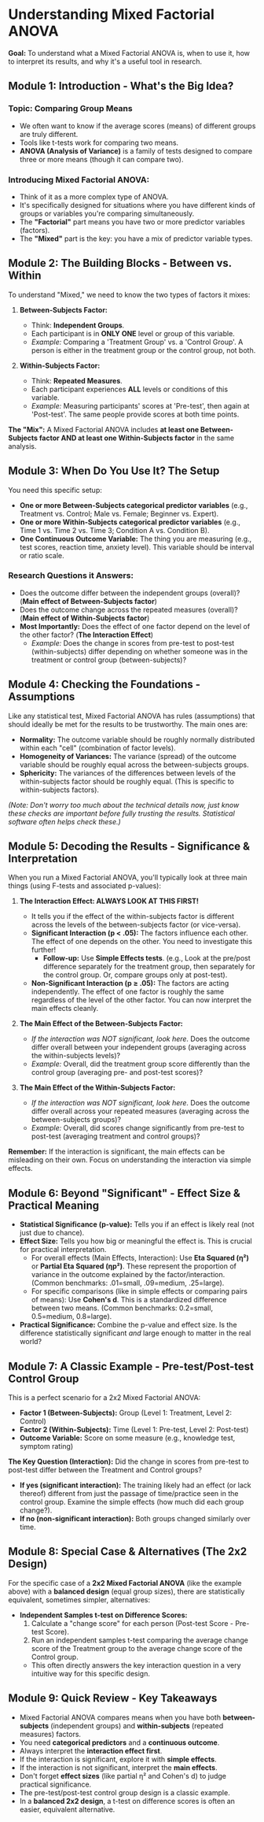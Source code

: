 # Understanding Mixed Factorial ANOVA

**Goal:** To understand what a Mixed Factorial ANOVA is, when to use it, how to interpret its results, and why it's a useful tool in research.

## Module 1: Introduction - What's the Big Idea?

### Topic: Comparing Group Means

- We often want to know if the average scores (means) of different groups are truly different.
- Tools like t-tests work for comparing two means.
- **ANOVA (Analysis of Variance)** is a family of tests designed to compare three or more means (though it can compare two).

### Introducing Mixed Factorial ANOVA:

- Think of it as a more complex type of ANOVA.
- It's specifically designed for situations where you have different kinds of groups or variables you're comparing simultaneously.
- The **"Factorial"** part means you have two or more predictor variables (factors).
- The **"Mixed"** part is the key: you have a mix of predictor variable types.

## Module 2: The Building Blocks - Between vs. Within

To understand "Mixed," we need to know the two types of factors it mixes:

1.  **Between-Subjects Factor:**

    - Think: **Independent Groups**.
    - Each participant is in **ONLY ONE** level or group of this variable.
    - _Example:_ Comparing a 'Treatment Group' vs. a 'Control Group'. A person is either in the treatment group or the control group, not both.

2.  **Within-Subjects Factor:**
    - Think: **Repeated Measures**.
    - Each participant experiences **ALL** levels or conditions of this variable.
    - _Example:_ Measuring participants' scores at 'Pre-test', then again at 'Post-test'. The same people provide scores at both time points.

**The "Mix":** A Mixed Factorial ANOVA includes **at least one Between-Subjects factor AND at least one Within-Subjects factor** in the same analysis.

## Module 3: When Do You Use It? The Setup

You need this specific setup:

- **One or more Between-Subjects categorical predictor variables** (e.g., Treatment vs. Control; Male vs. Female; Beginner vs. Expert).
- **One or more Within-Subjects categorical predictor variables** (e.g., Time 1 vs. Time 2 vs. Time 3; Condition A vs. Condition B).
- **One Continuous Outcome Variable:** The thing you are measuring (e.g., test scores, reaction time, anxiety level). This variable should be interval or ratio scale.

### Research Questions it Answers:

- Does the outcome differ between the independent groups (overall)? (**Main effect of Between-Subjects factor**)
- Does the outcome change across the repeated measures (overall)? (**Main effect of Within-Subjects factor**)
- **Most Importantly:** Does the effect of one factor depend on the level of the other factor? (**The Interaction Effect**)
  - _Example:_ Does the change in scores from pre-test to post-test (within-subjects) differ depending on whether someone was in the treatment or control group (between-subjects)?

## Module 4: Checking the Foundations - Assumptions

Like any statistical test, Mixed Factorial ANOVA has rules (assumptions) that should ideally be met for the results to be trustworthy. The main ones are:

- **Normality:** The outcome variable should be roughly normally distributed within each "cell" (combination of factor levels).
- **Homogeneity of Variances:** The variance (spread) of the outcome variable should be roughly equal across the between-subjects groups.
- **Sphericity:** The variances of the differences between levels of the within-subjects factor should be roughly equal. (This is specific to within-subjects factors).

_(Note: Don't worry too much about the technical details now, just know these checks are important before fully trusting the results. Statistical software often helps check these.)_

## Module 5: Decoding the Results - Significance & Interpretation

When you run a Mixed Factorial ANOVA, you'll typically look at three main things (using F-tests and associated p-values):

1.  **The Interaction Effect: ALWAYS LOOK AT THIS FIRST!**

    - It tells you if the effect of the within-subjects factor is different across the levels of the between-subjects factor (or vice-versa).
    - **Significant Interaction (p < .05):** The factors influence each other. The effect of one depends on the other. You need to investigate this further!
      - **Follow-up:** Use **Simple Effects tests**. (e.g., Look at the pre/post difference separately for the treatment group, then separately for the control group. Or, compare groups only at post-test).
    - **Non-Significant Interaction (p ≥ .05):** The factors are acting independently. The effect of one factor is roughly the same regardless of the level of the other factor. You can now interpret the main effects cleanly.

2.  **The Main Effect of the Between-Subjects Factor:**

    - _If the interaction was NOT significant, look here._ Does the outcome differ overall between your independent groups (averaging across the within-subjects levels)?
    - _Example:_ Overall, did the treatment group score differently than the control group (averaging pre- and post-test scores)?

3.  **The Main Effect of the Within-Subjects Factor:**
    - _If the interaction was NOT significant, look here._ Does the outcome differ overall across your repeated measures (averaging across the between-subjects groups)?
    - _Example:_ Overall, did scores change significantly from pre-test to post-test (averaging treatment and control groups)?

**Remember:** If the interaction is significant, the main effects can be misleading on their own. Focus on understanding the interaction via simple effects.

## Module 6: Beyond "Significant" - Effect Size & Practical Meaning

- **Statistical Significance (p-value):** Tells you if an effect is likely real (not just due to chance).
- **Effect Size:** Tells you how big or meaningful the effect is. This is crucial for practical interpretation.
  - For overall effects (Main Effects, Interaction): Use **Eta Squared (η²)** or **Partial Eta Squared (ηp²)**. These represent the proportion of variance in the outcome explained by the factor/interaction. (Common benchmarks: .01=small, .09=medium, .25=large).
  - For specific comparisons (like in simple effects or comparing pairs of means): Use **Cohen's d**. This is a standardized difference between two means. (Common benchmarks: 0.2=small, 0.5=medium, 0.8=large).
- **Practical Significance:** Combine the p-value and effect size. Is the difference statistically significant _and_ large enough to matter in the real world?

## Module 7: A Classic Example - Pre-test/Post-test Control Group

This is a perfect scenario for a 2x2 Mixed Factorial ANOVA:

- **Factor 1 (Between-Subjects):** Group (Level 1: Treatment, Level 2: Control)
- **Factor 2 (Within-Subjects):** Time (Level 1: Pre-test, Level 2: Post-test)
- **Outcome Variable:** Score on some measure (e.g., knowledge test, symptom rating)

**The Key Question (Interaction):** Did the change in scores from pre-test to post-test differ between the Treatment and Control groups?

- **If yes (significant interaction):** The training likely had an effect (or lack thereof) different from just the passage of time/practice seen in the control group. Examine the simple effects (how much did each group change?).
- **If no (non-significant interaction):** Both groups changed similarly over time.

## Module 8: Special Case & Alternatives (The 2x2 Design)

For the specific case of a **2x2 Mixed Factorial ANOVA** (like the example above) with a **balanced design** (equal group sizes), there are statistically equivalent, sometimes simpler, alternatives:

- **Independent Samples t-test on Difference Scores:**
  1.  Calculate a "change score" for each person (Post-test Score - Pre-test Score).
  2.  Run an independent samples t-test comparing the average change score of the Treatment group to the average change score of the Control group.
  - This often directly answers the key interaction question in a very intuitive way for this specific design.

## Module 9: Quick Review - Key Takeaways

- Mixed Factorial ANOVA compares means when you have both **between-subjects** (independent groups) and **within-subjects** (repeated measures) factors.
- You need **categorical predictors** and a **continuous outcome**.
- Always interpret the **interaction effect first**.
- If the interaction is significant, explore it with **simple effects**.
- If the interaction is not significant, interpret the **main effects**.
- Don't forget **effect sizes** (like partial η² and Cohen's d) to judge practical significance.
- The pre-test/post-test control group design is a classic example.
- In a **balanced 2x2 design**, a t-test on difference scores is often an easier, equivalent alternative.
